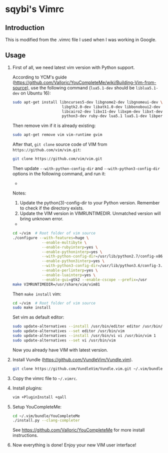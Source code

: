 sqybi's Vimrc
=============

Introduction
------------

This is modified from the .vimrc file I used when I was working in Google.

Usage
------

1. First of all, we need latest vim version with Python support.

   According to YCM's guide (https://github.com/Valloric/YouCompleteMe/wiki/Building-Vim-from-source),
   use the following command (`lua5.1-dev` should be `liblua5.1-dev` on Ubuntu 16):

   ```sh
   sudo apt-get install libncurses5-dev libgnome2-dev libgnomeui-dev \
                         libgtk2.0-dev libatk1.0-dev libbonoboui2-dev \
                         libcairo2-dev libx11-dev libxpm-dev libxt-dev python-dev \
                         python3-dev ruby-dev lua5.1 lua5.1-dev libperl-dev git
   ```

   Then remove vim if it is already existing:

   ```sh
   sudo apt-get remove vim vim-runtime gvim
   ```

   After that, `git clone` source code of VIM from `https://github.com/vim/vim.git`:

   ```sh
   git clone https://github.com/vim/vim.git
   ```

   Then update `--with-python-config-dir` and `--with-python3-config-dir` options
   in the following command, and run it:

   *
   Notes:

   1. Update the python(3)-config-dir to your Python version. Remember to check if the directory exists.
   2. Update the VIM version in VIMRUNTIMEDIR. Unmatched version will bring unknown error.
   *
   
   ```sh
   cd ~/vim  # Root folder of vim source
   ./configure --with-features=huge \
                --enable-multibyte \
                --enable-rubyinterp=yes \
                --enable-pythoninterp=yes \
                --with-python-config-dir=/usr/lib/python2.7/config-x86_64-linux-gnu \
                --enable-python3interp=yes \
                --with-python3-config-dir=/usr/lib/python3.6/config-3.6m-x86_64-linux-gnu \
                --enable-perlinterp=yes \
                --enable-luainterp=yes \
                --enable-gui=gtk2 --enable-cscope --prefix=/usr
   make VIMRUNTIMEDIR=/usr/share/vim/vim81
   ```

   Then `make install` vim:
 
   ```sh
   cd ~/vim  # Root folder of vim source
   sudo make install
   ```

   Set vim as default editor:

   ```sh
   sudo update-alternatives --install /usr/bin/editor editor /usr/bin/vim 1
   sudo update-alternatives --set editor /usr/bin/vim
   sudo update-alternatives --install /usr/bin/vi vi /usr/bin/vim 1
   sudo update-alternatives --set vi /usr/bin/vim
   ```

   Now you already have VIM with latest version.

2. Install Vundle (https://github.com/VundleVim/Vundle.vim).

   ```sh
   git clone https://github.com/VundleVim/Vundle.vim.git ~/.vim/bundle/Vundle.vim
   ```

3. Copy the vimrc file to `~/.vimrc`.

4. Install plugins:

   ```sh
   vim +PluginInstall +qall
   ```

5. Setup YouCompleteMe:

   ```sh
   cd ~/.vim/bundle/YouCompleteMe
   ./install.py --clang-completer
   ```

   See https://github.com/Valloric/YouCompleteMe for more install instructions.

6. Now everything is done! Enjoy your new VIM user interface!
